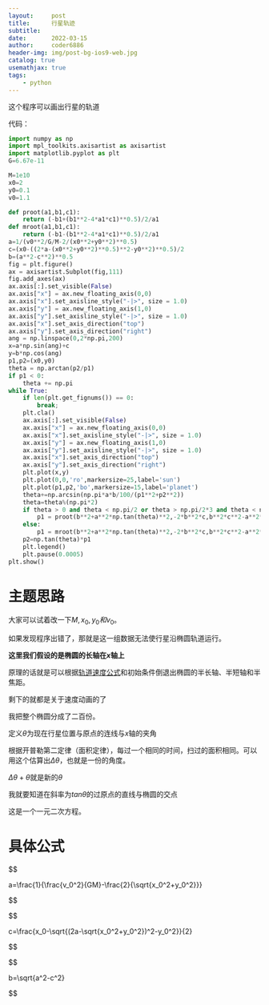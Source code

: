 ```yaml
---
layout:     post
title:      行星轨迹
subtitle:   
date:       2022-03-15
author:     coder6886
header-img: img/post-bg-ios9-web.jpg
catalog: true
usemathjax: true
tags:
    - python 
---
```

这个程序可以画出行星的轨道

代码：
```python
import numpy as np
import mpl_toolkits.axisartist as axisartist
import matplotlib.pyplot as plt
G=6.67e-11

M=1e10
x0=2
y0=0.1
v0=1.1

def proot(a1,b1,c1):
    return (-b1+(b1**2-4*a1*c1)**0.5)/2/a1
def mroot(a1,b1,c1):
    return (-b1-(b1**2-4*a1*c1)**0.5)/2/a1
a=1/(v0**2/G/M-2/(x0**2+y0**2)**0.5)
c=(x0-((2*a-(x0**2+y0**2)**0.5)**2-y0**2)**0.5)/2
b=(a**2-c**2)**0.5
fig = plt.figure()
ax = axisartist.Subplot(fig,111)
fig.add_axes(ax)
ax.axis[:].set_visible(False)
ax.axis["x"] = ax.new_floating_axis(0,0)
ax.axis["x"].set_axisline_style("-|>", size = 1.0)
ax.axis["y"] = ax.new_floating_axis(1,0)
ax.axis["y"].set_axisline_style("-|>", size = 1.0)
ax.axis["x"].set_axis_direction("top")
ax.axis["y"].set_axis_direction("right")
ang = np.linspace(0,2*np.pi,200)
x=a*np.sin(ang)+c
y=b*np.cos(ang)
p1,p2=(x0,y0)
theta = np.arctan(p2/p1)
if p1 < 0:
    theta += np.pi
while True:
    if len(plt.get_fignums()) == 0:
        break;
    plt.cla()
    ax.axis[:].set_visible(False)
    ax.axis["x"] = ax.new_floating_axis(0,0)
    ax.axis["x"].set_axisline_style("-|>", size = 1.0)
    ax.axis["y"] = ax.new_floating_axis(1,0)
    ax.axis["y"].set_axisline_style("-|>", size = 1.0)
    ax.axis["x"].set_axis_direction("top")
    ax.axis["y"].set_axis_direction("right")
    plt.plot(x,y)
    plt.plot(0,0,'ro',markersize=25,label='sun')
    plt.plot(p1,p2,'bo',markersize=15,label='planet')
    theta+=np.arcsin(np.pi*a*b/100/(p1**2+p2**2))
    theta=theta%(np.pi*2)
    if theta > 0 and theta < np.pi/2 or theta > np.pi/2*3 and theta < np.pi*2:
        p1 = proot(b**2+a**2*np.tan(theta)**2,-2*b**2*c,b**2*c**2-a**2*b**2)
    else:
        p1 = mroot(b**2+a**2*np.tan(theta)**2,-2*b**2*c,b**2*c**2-a**2*b**2)
    p2=np.tan(theta)*p1
    plt.legend()
    plt.pause(0.0005)
plt.show()
```
# 主题思路
大家可以试着改一下$M,x_0,y_0和v_0$。

如果发现程序出错了，那就是这一组数据无法使行星沿椭圆轨道运行。

**这里我们假设的是椭圆的长轴在$x$轴上**

原理的话就是可以根据[轨道速度公式](https://zh.wikipedia.org/wiki/%E8%BD%A8%E9%81%93%E9%80%9F%E5%BA%A6)和初始条件倒退出椭圆的半长轴、半短轴和半焦距。

剩下的就都是关于速度动画的了

我把整个椭圆分成了二百份。

定义$\theta$为现在行星位置与原点的连线与$x$轴的夹角

根据开普勒第二定律（面积定律），每过一个相同的时间，扫过的面积相同。可以用这个估算出$\Delta\theta$，也就是一份的角度。

$\Delta\theta+\theta$就是新的$\theta$

我就要知道在斜率为$tan\theta$的过原点的直线与椭圆的交点

这是一个一元二次方程。
# 具体公式

$$

a=\frac{1}{\frac{v_0^2}{GM}-\frac{2}{\sqrt{x_0^2+y_0^2}}}

$$

$$

c=\frac{x_0-\sqrt{(2a-\sqrt{x_0^2+y_0^2})^2-y_0^2}}{2}

$$

$$

b=\sqrt{a^2-c^2}

$$
